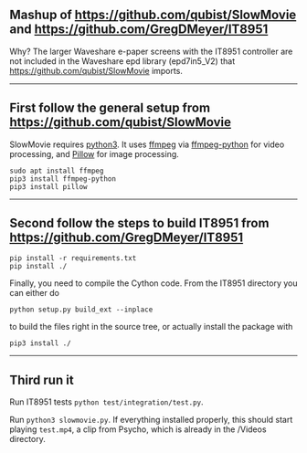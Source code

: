 ## Mashup of https://github.com/qubist/SlowMovie and https://github.com/GregDMeyer/IT8951

Why? The larger Waveshare e-paper screens with the IT8951 controller are not included in the Waveshare epd library (epd7in5_V2) that https://github.com/qubist/SlowMovie imports.

---

## First follow the general setup from https://github.com/qubist/SlowMovie

SlowMovie requires [python3](https://www.python.org/). It uses [ffmpeg](https://ffmpeg.org/) via [ffmpeg-python](https://pypi.org/project/ffmpeg-python/) for video processing, and [Pillow](https://python-pillow.org/) for image processing.

```
sudo apt install ffmpeg
pip3 install ffmpeg-python
pip3 install pillow
```

---

## Second follow the steps to build IT8951 from https://github.com/GregDMeyer/IT8951

```
pip install -r requirements.txt
pip install ./
```

Finally, you need to compile the Cython code. From the IT8951 directory you can either do

```
python setup.py build_ext --inplace
```

to build the files right in the source tree, or actually install the package with

```
pip3 install ./
```

---

## Third run it

Run IT8951 tests `python test/integration/test.py`.

Run `python3 slowmovie.py`. If everything installed properly, this should start playing `test.mp4`, a clip from Psycho, which is already in the /Videos directory.
